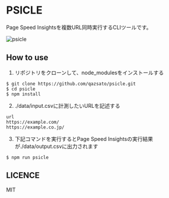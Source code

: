 # PSICLE

Page Speed Insightsを複数URL同時実行するCLIツールです。

![psicle](https://raw.githubusercontent.com/wiki/qazsato/psicle/psicle.png)

## How to use

1. リポジトリをクローンして、node_modulesをインストールする

```
$ git clone https://github.com/qazsato/psicle.git
$ cd psicle
$ npm install
```

2. ./data/input.csvに計測したいURLを記述する

```
url
https://example.com/
https://example.co.jp/
```

3. 下記コマンドを実行するとPage Speed Insightsの実行結果が./data/output.csvに出力されます

```
$ npm run psicle
```

## LICENCE

MIT
